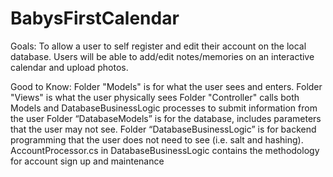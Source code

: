 # BabysFirstCalendar

Goals: 
To allow a user to self register and edit their account on the local database. Users will be able to add/edit notes/memories on an interactive calendar and upload photos. 

Good to Know:
Folder "Models" is for what the user sees and enters.
Folder "Views" is what the user physically sees
Folder "Controller" calls both Models and DatabaseBusinessLogic processes to submit information from the user
Folder “DatabaseModels” is for the database, includes parameters that the user may not see.
Folder “DatabaseBusinessLogic” is for backend programming that the user does not need to see (i.e. salt and hashing).
AccountProcessor.cs in DatabaseBusinessLogic contains the methodology for account sign up and maintenance

